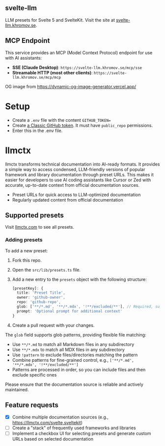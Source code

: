 ## svelte-llm

LLM presets for Svelte 5 and SvelteKit. Visit the site at [svelte-llm.khromov.se](https://svelte-llm.khromov.se).

## MCP Endpoint

This service provides an MCP (Model Context Protocol) endpoint for use with AI assistants:

- **SSE (Claude Desktop)**: `https://svelte-llm.khromov.se/mcp/sse`
- **Streamable HTTP (most other clients)**: `https://svelte-llm.khromov.se/mcp/mcp`

OG image from https://dynamic-og-image-generator.vercel.app/

# Setup

- Create a `.env` file with the content `GITHUB_TOKEN=`
- Create [a Classic GitHub token](https://github.com/settings/tokens). It must have `public_repo` permissions.
- Enter this in the .env file.

# llmctx

llmctx transforms technical documentation into AI-ready formats. It provides a simple way to access condensed, LLM-friendly versions of popular framework and library documentation through preset URLs. This makes it easier for developers to use AI coding assistants like Cursor or Zed with accurate, up-to-date context from official documentation sources.

- Preset URLs for quick access to LLM-optimized documentation
- Regularly updated content from official documentation

## Supported presets

Visit [llmctx.com](https://llmctx.com) to see all presets.

### Adding presets

To add a new preset:

1. Fork this repo.
2. Open the `src/lib/presets.ts` file.
3. Add a new entry to the `presets` object with the following structure:

   ```ts
   [presetKey]: {
     title: 'Preset Title',
     owner: 'github-owner',
     repo: 'github-repo',
     glob: ['**/*.md', '**/*.mdx', '!**/excluded/**'], // Required, supports glob patterns
     prompt: 'Optional prompt for additional context'
   }
   ```

4. Create a pull request with your changes.

The `glob` field supports glob patterns, providing flexible file matching:

- Use `**/*.md` to match all Markdown files in any subdirectory
- Use `**/*.mdx` to match all MDX files in any subdirectory
- Use `!pattern` to exclude files/directories matching the pattern
- Combine patterns for fine-grained control, e.g., `['**/*.md', '**/*.mdx', '!**/excluded/**']`
- Patterns are processed in order, so you can include files and then exclude specific ones

Please ensure that the documentation source is reliable and actively maintained.

## Feature requests

- [x] Combine multiple documentation sources (e.g., https://llmctx.com/svelte,sveltekit)
- [ ] Create a "stack" of frequently used frameworks and libraries
- [ ] Implement a checkbox UI for selecting presets and generate custom URLs based on selected documentation
